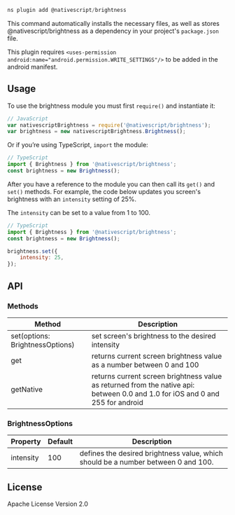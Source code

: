 ```javascript
ns plugin add @nativescript/brightness
```

This command automatically installs the necessary files, as well as stores @nativescript/brightness as a dependency in your project's `package.json` file.

This plugin requires `<uses-permission android:name="android.permission.WRITE_SETTINGS"/>` to be added in the android manifest.

## Usage

To use the brightness module you must first `require()` and instantiate it:

```js
// JavaScript
var nativescriptBrightness = require('@nativescript/brightness');
var brightness = new nativescriptBrightness.Brightness();
```

Or if you’re using TypeScript, `import` the module:

```typescript
// TypeScript
import { Brightness } from '@nativescript/brightness';
const brightness = new Brightness();
```

After you have a reference to the module you can then call its `get()` and `set()` methods. For example, the code below updates you screen's brightness with an `intensity` setting of 25%.

The `intensity` can be set to a value from 1 to 100.

```js
// TypeScript
import { Brightness } from '@nativescript/brightness';
const brightness = new Brightness();

brightness.set({
	intensity: 25,
});
```

## API

### Methods

| Method                          | Description                                                                                                                    |
| ------------------------------- | ------------------------------------------------------------------------------------------------------------------------------ |
| set(options: BrightnessOptions) | set screen's brightness to the desired intensity                                                                               |
| get                             | returns current screen brightness value as a number between 0 and 100                                                          |
| getNative                       | returns current screen brightness value as returned from the native api: between 0.0 and 1.0 for iOS and 0 and 255 for android |

### BrightnessOptions

| Property  | Default | Description                                                                       |
| --------- | ------- | --------------------------------------------------------------------------------- |
| intensity | 100     | defines the desired brightness value, which should be a number between 0 and 100. |

## License

Apache License Version 2.0
